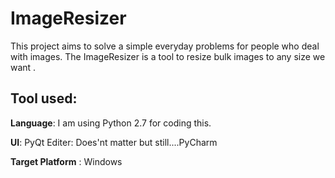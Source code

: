 # ImageResizer

 This project aims to solve a simple everyday problems for people who deal with images.
 The ImageResizer is a tool to resize bulk images to any size we want .

## Tool used:

 **Language**: I am using Python 2.7 for coding this.
 
 **UI**: PyQt Editer: Does'nt matter but still....PyCharm
 
 **Target Platform** : Windows
